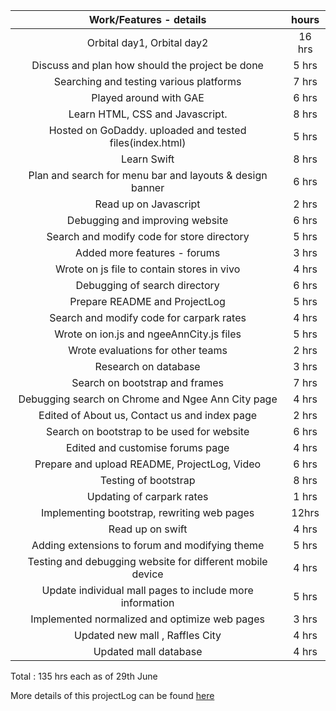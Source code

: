 | Work/Features - details                                  | hours  |
|:--------------------------------------------------------:| :-----:|
|Orbital day1, Orbital day2                                | 16 hrs |
|Discuss and plan how should the project be done           | 5 hrs  |
|Searching and testing various platforms                   | 7 hrs  |
|Played around with GAE                                    | 6 hrs  |
|Learn HTML, CSS and Javascript.                           | 8 hrs  |
|Hosted on GoDaddy. uploaded and tested files(index.html)  | 5 hrs  | 
|Learn Swift                                               | 8 hrs  | 
|Plan and search for menu bar and layouts & design banner  | 6 hrs  |
|Read up on Javascript                                     | 2 hrs  |
|Debugging and improving website                           | 6 hrs  | 
|Search and modify code for store directory                | 5 hrs  | 
|Added more features - forums                              | 3 hrs  |
|Wrote on js file to contain stores in vivo                | 4 hrs  | 
|Debugging of search directory                             | 6 hrs  |
|Prepare README and ProjectLog                             | 5 hrs  | 
|Search and modify code for carpark rates                  | 4 hrs  |
|Wrote on ion.js and ngeeAnnCity.js files                  | 5 hrs  |
|Wrote evaluations for other teams                         | 2 hrs  |
|Research on database                                      | 3 hrs  |
|Search on bootstrap and frames                            | 7 hrs  |
|Debugging search on Chrome and Ngee Ann City page         | 4 hrs  | 
|Edited of About us, Contact us and index page             | 2 hrs  |
|Search on bootstrap to be used for website                | 6 hrs  |
|Edited and customise forums page                          | 4 hrs  |
|Prepare and upload README, ProjectLog, Video              | 6 hrs  |//29th June
|Testing of bootstrap 									   | 8 hrs  |
|Updating of carpark rates								   | 1 hrs  | 
|Implementing bootstrap, rewriting web pages			   | 12hrs  | 
|Read up on swift										   | 4 hrs  | 
|Adding extensions to forum and modifying theme 		   | 5 hrs  | 
|Testing and debugging website for different mobile device | 4 hrs  |
|Update individual mall pages to include more information  | 5 hrs  |
|Implemented normalized and optimize web pages 			   | 3 hrs  |
|Updated new mall , Raffles City				           | 4 hrs  | 
|Updated mall database									   | 4 hrs  |

Total : 135 hrs each as of 29th June

More details of this projectLog can be found [here](https://github.com/KlashbeN/BrowseAMall/blob/master/ProjectLog.md)
